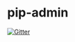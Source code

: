 # pip-admin

[![Gitter](https://badges.gitter.im/Join%20Chat.svg)](https://gitter.im/gaalferov/pip-admin?utm_source=badge&utm_medium=badge&utm_campaign=pr-badge&utm_content=badge)

